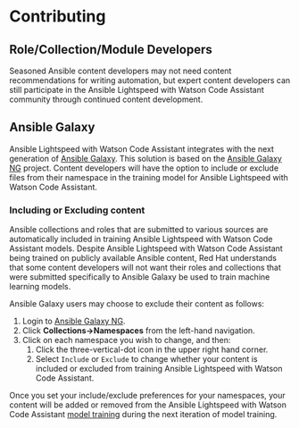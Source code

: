 # Contributing

## Role/Collection/Module Developers

Seasoned Ansible content developers may not need content recommendations for writing automation, but expert content developers can still participate in the Ansible Lightspeed with Watson Code Assistant community through continued content development.

## Ansible Galaxy

Ansible Lightspeed with Watson Code Assistant integrates with the next generation of [Ansible Galaxy][beta-galaxy]. This solution is based on the [Ansible Galaxy NG][galaxy-ng] project. Content developers will have the option to include or exclude files from their namespace in the training model for Ansible Lightspeed with Watson Code Assistant.

### Including or Excluding content

Ansible collections and roles that are submitted to various sources are automatically included in training Ansible Lightspeed with Watson Code Assistant models. Despite Ansible Lightspeed with Watson Code Assistant being trained on publicly available Ansible content, Red Hat understands that some content developers will not want their roles and collections that were submitted specifically to Ansible Galaxy be used to train machine learning models.

Ansible Galaxy users may choose to exclude their content as follows:

1. Login to [Ansible Galaxy NG][beta-galaxy].
2. Click **Collections->Namespaces** from the left-hand navigation.
3. Click on each namespace you wish to change, and then:
    1. Click the three-vertical-dot icon in the upper right hand corner.
    2. Select `Include` or `Exclude` to change whether your content is included or excluded from training Ansible Lightspeed with Watson Code Assistant.

Once you set your include/exclude preferences for your namespaces, your content will be added or removed from the Ansible Lightspeed with Watson Code Assistant [model training][model-training] during the next iteration of model training.

[beta-galaxy]: https://beta-galaxy.ansible.com/ui/
[galaxy-ng]: https://galaxyng.netlify.app/
[model-training]: machine_learning.md#model-training
